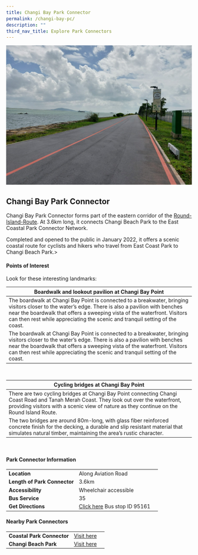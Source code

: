```yaml
---
title: Changi Bay Park Connector
permalink: /changi-bay-pc/
description: ""
third_nav_title: Explore Park Connectors
---
```

![Changi Bay Park Connector](/images/1692771506715.jpg)


## Changi Bay Park Connector

Changi Bay Park Connector forms part of the eastern corridor of the&nbsp;[Round-Island-Route](https://pcn.nparks.gov.sg/know-our-pcn/rir/). At 3.6km long, it connects Changi Beach Park to the East Coastal Park Connector Network.

Completed and opened to the public in January 2022, it offers a scenic coastal route for cyclists and hikers who travel from East Coast Park to Changi Beach Park.&gt;


#### Points of Interest
Look for these interesting landmarks:

| Boardwalk and lookout pavilion at Changi Bay Point | 
| -------- | 
| The boardwalk at Changi Bay Point is connected to a breakwater, bringing visitors closer to the water’s edge. There is also a pavilion with benches near the boardwalk that offers a sweeping vista of the waterfront. Visitors can then rest while appreciating the scenic and tranquil setting of the coast. 
The boardwalk at Changi Bay Point is connected to a breakwater, bringing visitors closer to the water’s edge. There is also a pavilion with benches near the boardwalk that offers a sweeping vista of the waterfront. Visitors can then rest while appreciating the scenic and tranquil setting of the coast. | 

<br>

| Cycling bridges at Changi Bay Point |
| -------- | 
| There are two cycling bridges at Changi Bay Point connecting Changi Coast Road and Tanah Merah Coast. They look out over the waterfront, providing visitors with a scenic view of nature as they continue on the Round Island Route. <br> 
The two bridges are around 80m-long, with glass fiber reinforced concrete finish for the decking, a durable and slip resistant material that simulates natural timber, maintaining the area’s rustic character. |

<br>

#### Park Connector Information

|  |  |  |
| -------- | -------- | -------- |
| **Location** | Along Aviation Road|  |
| **Length of Park Connector** | 3.6km   |  |
| **Accessibility** | Wheelchair accessible | |
| **Bus Service** | 35 | |
| **Get Directions** |[Click here](https://www.onemap.gov.sg/v2/?lat=1.3706926&amp;lng=104.005444) Bus stop ID 95161| |



#### Nearby Park Connectors

|   |  |  |
| -------- | -------- | -------- |
| **Coastal Park Connector** | [Visit here](pcn.gov.sg/coastal-pc) | |
| **Changi Beach Park** | [Visit here](https://www.nparks.gov.sg/gardens-parks-and-nature/parks-and-nature-reserves/changi-beach-park) | |